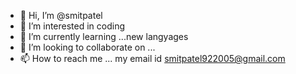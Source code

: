 - 👋 Hi, I’m @smitpatel
- 👀 I’m interested in coding
- 🌱 I’m currently learning ...new langyages
- 💞️ I’m looking to collaborate on ...
- 📫 How to reach me ... my email id smitpatel922005@gmail.com

<!---
smitpate/smitpate is a ✨ special ✨ repository because its `README.md` (this file) appears on your GitHub profile.
You can click the Preview link to take a look at your changes.
--->
